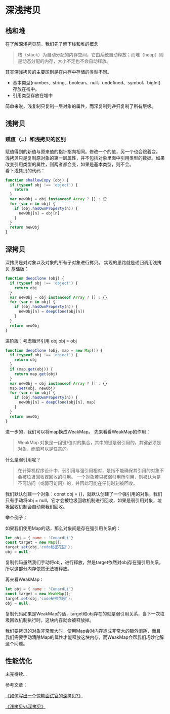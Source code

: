 # 深浅拷贝
## 栈和堆
在了解深浅拷贝前，我们先了解下栈和堆的概念
>栈（stack）为自动分配的内存空间，它由系统自动释放；而堆（heap）则是动态分配的内存，大小不定也不会自动释放。

其实深浅拷贝的主要区别是在内存中存储的类型不同。 
- 基本类型(number、string、boolean、null、undefined、symbol、bigInt)存放在栈中。
- 引用类型存放在堆中

简单来说，浅复制只复制一层对象的属性，而深复制则递归复制了所有层级。
## 浅拷贝
### 赋值（=）和浅拷贝的区别
赋值得到的新值与原来值的指针指向相同。修改一个的值，另一个也会跟着变。  
浅拷贝只是复制原对象的第一层属性，并不包括对象里面中引用类型的数据。如果改变引用类型的属性，则两者都会变，如果是基本类型，则不会。  
看下浅拷贝的代码：
```js
function shallowCopy (obj) {
  if (typeof obj !== 'object') {
    return
  }
  var newObj = obj instanceof Array ? [] : {}
  for (var n in obj) {
    if (obj.hasOwnProperty(n)) {
      newObj[n] = obj[n]
    }
  }
  return newObj
}
```
## 深拷贝
深拷贝是对对象以及对象的所有子对象进行拷贝。
实现的思路就是递归调用浅拷贝
基础版：
```js 
function deepClone (obj) {
  if (typeof obj !== 'object') {
    return obj
  }
  var newObj = obj instanceof Array ? [] : {}
  for (var n in obj) {
    if (obj.hasOwnProperty(n)) {
      newObj[n] = deepClone(obj[n])
    }
  }
  return newObj
}
```
进阶版：考虑循环引用 obj.obj = obj
```js
function deepClone (obj, map = new Map()) {
  if (typeof obj !== 'object') {
    return obj
  }
  if (map.get(obj)) {
    return map.get(obj)
  }
  var newObj = obj instanceof Array ? [] : {}
  map.set(obj, newObj)
  for (var n in obj) {
    if (obj.hasOwnProperty(n)) {
      newObj[n] = deepClone(obj[n], map)
    }
  }
  return newObj
}
```
进一步的，我们可以将map换成WeakMap。
先来看看WeakMap的作用：
>WeakMap 对象是一组键/值对的集合，其中的键是弱引用的。其键必须是对象，而值可以是任意的。

什么是弱引用呢？
>在计算机程序设计中，弱引用与强引用相对，是指不能确保其引用的对象不会被垃圾回收器回收的引用。 一个对象若只被弱引用所引用，则被认为是不可访问（或弱可访问）的，并因此可能在任何时刻被回收。

我们默认创建一个对象：const obj = {}，就默认创建了一个强引用的对象，我们只有手动将obj = null，它才会被垃圾回收机制进行回收，如果是弱引用对象，垃圾回收机制会自动帮我们回收。

举个例子：

如果我们使用Map的话，那么对象间是存在强引用关系的：
```js
let obj = { name : 'ConardLi'}
const target = new Map();
target.set(obj,'code秘密花园');
obj = null;
```
复制代码虽然我们手动将obj，进行释放，然是target依然对obj存在强引用关系，所以这部分内存依然无法被释放。

再来看WeakMap：
```js
let obj = { name : 'ConardLi'}
const target = new WeakMap();
target.set(obj,'code秘密花园');
obj = null;
```
复制代码如果是WeakMap的话，target和obj存在的就是弱引用关系，当下一次垃圾回收机制执行时，这块内存就会被释放掉。

我们要拷贝的对象非常庞大时，使用Map会对内存造成非常大的额外消耗，而且我们需要手动清除Map的属性才能释放这块内存，而WeakMap会帮我们巧妙化解这个问题。

## 性能优化
未完待续...

参考文章：

[《如何写出一个惊艳面试官的深拷贝?》](https://juejin.im/post/5d6aa4f96fb9a06b112ad5b1)

[《浅拷贝vs深拷贝》](https://juejin.im/post/59ac1c4ef265da248e75892b)
<!-- slice、concat实现的是浅拷贝 
我们把这种复制引用的拷贝方法称之为浅拷贝，与之对应的就是深拷贝，深拷贝就是指完全的拷贝一个对象，即使嵌套了对象，两者也相互分离，修改一个对象的属性，也不会影响另一个。
`JSON.parse(JSON.stringify(arr))`是深拷贝，但是不能拷贝函数。
`JSON.stringify`的用法:
- 转换值如果有 toJSON() 方法，该方法定义什么值将被序列化。
- 非数组对象的属性不能保证以特定的顺序出现在序列化后的字符串中。
- 布尔值、数字、字符串的包装对象在序列化过程中会自动转换成对应的原始值。
- undefined、任意的函数以及 symbol 值，在序列化过程中会被忽略（出现在非数组对象的属性值中时）或者被转换成 null（出现在数组中时）。函数、undefined 被单独转换时，会返回 undefined，如JSON.stringify(function(){}) or JSON.stringify(undefined).
- 对包含循环引用的对象（对象之间相互引用，形成无限循环）执行此方法，会抛出错误。
- 所有以 symbol 为属性键的属性都会被完全忽略掉，即便 replacer 参数中强制指定包含了它们。
- Date 日期调用了 toJSON() 将其转换为了 string 字符串（同Date.toISOString()），因此会被当做字符串处理。
- NaN 和 Infinity 格式的数值及 null 都会被当做 null。
- 其他类型的对象，包括 Map/Set/WeakMap/WeakSet，仅会序列化可枚举的属性。 -->

